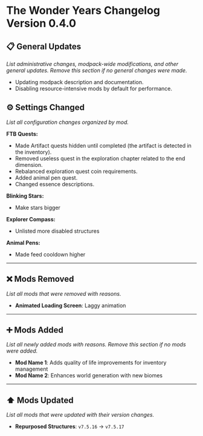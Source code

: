 # The Wonder Years Changelog Version 0.4.0

## 📋 General Updates

*List administrative changes, modpack-wide modifications, and other general updates. Remove this section if no general changes were made.*

- Updating modpack description and documentation.
- Disabling resource-intensive mods by default for performance.

## ⚙️ Settings Changed

*List all configuration changes organized by mod.*

**FTB Quests:**

- Made Artifact quests hidden until completed (the artifact is detected in the inventory).
- Removed useless quest in the exploration chapter related to the end dimension.
- Rebalanced exploration quest coin requirements.
- Added animal pen quest.
- Changed essence descriptions.

**Blinking Stars:**

- Make stars bigger

**Explorer Compass:**

- Unlisted more disabled structures

**Animal Pens:**

- Made feed cooldown higher

---

## ❌ Mods Removed

*List all mods that were removed with reasons.*

- **Animated Loading Screen**: Laggy animation

---

## ➕ Mods Added

*List all newly added mods with reasons. Remove this section if no mods were added.*

- **Mod Name 1**: Adds quality of life improvements for inventory management
- **Mod Name 2**: Enhances world generation with new biomes

---

## ⬆️ Mods Updated

*List all mods that were updated with their version changes.*

- **Repurposed Structures**: `v7.5.16` → `v7.5.17`
